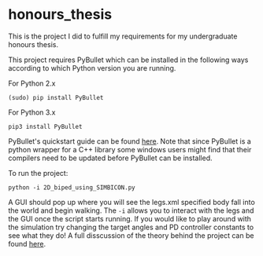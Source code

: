 # honours_thesis
This is the project I did to fulfill my requirements for my undergraduate honours thesis.

This project requires PyBullet which can be installed in the following ways according to which Python version you are running.

For Python 2.x
```
(sudo) pip install PyBullet
```

For Python 3.x
```
pip3 install PyBullet
```

PyBullet's quickstart guide can be found [here](https://docs.google.com/document/d/10sXEhzFRSnvFcl3XxNGhnD4N2SedqwdAvK3dsihxVUA/edit#heading=h.2ye70wns7io3). 
Note that since PyBullet is a python wrapper for a C++ library some windows users might find that their compilers need to be updated before PyBullet can be installed.

To run the project:
```
python -i 2D_biped_using_SIMBICON.py
```
A GUI should pop up where you will see the legs.xml specified body fall into the world and begin walking. The `-i` allows you to interact with 
the legs and the GUI once the script starts running. If you would like to play around with the simulation try changing the target angles and PD
controller constants to see what they do! A full disscussion of the theory behind the project can be found [here](https://github.com/kaitlinthachuk/honours_thesis/blob/master/KaitlinThachuk_CPSC449Thesis.pdf).
